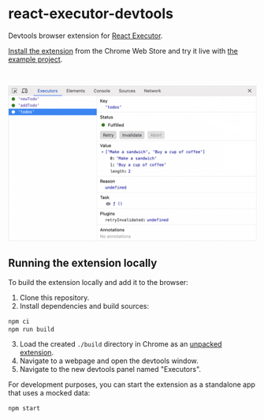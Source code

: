 # react-executor-devtools

Devtools browser extension for [React Executor](https://github.com/smikhalevski/react-executor).

[Install the extension](https://chromewebstore.google.com/detail/react-executor-devtools/achlflelpafnlpepfpfhildkahbfhgjc)
from the Chrome Web Store and try it live with
[the example project](https://codesandbox.io/p/sandbox/react-executor-example-ltflgy?file=%2Fsrc%2FTodoListApp.tsx).

<br/>

<p align="center">
<img alt="React Executor Devtools Screenshot" src="./assets/screenshot.png" width="640"/>
</p>

## Running the extension locally

To build the extension locally and add it to the browser: 

1. Clone this repository.
2. Install dependencies and build sources: 

```shell
npm ci
npm run build
```

3. Load the created `./build` directory in Chrome as an [unpacked extension](https://developer.chrome.com/docs/extensions/mv3/getstarted/development-basics/#load-unpacked).
4. Navigate to a webpage and open the devtools window.
5. Navigate to the new devtools panel named "Executors".

For development purposes, you can start the extension as a standalone app that uses a mocked data:

```shell
npm start
```
